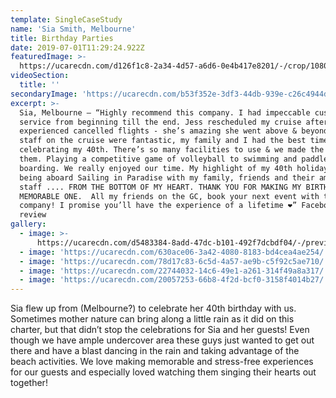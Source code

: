 ```yaml
---
template: SingleCaseStudy
name: 'Sia Smith, Melbourne'
title: Birthday Parties
date: 2019-07-01T11:29:24.922Z
featuredImage: >-
  https://ucarecdn.com/d126f1c8-2a34-4d57-a6d6-0e4b417e8201/-/crop/1080x1067/0,0/-/preview/
videoSection:
  title: ''
secondaryImage: 'https://ucarecdn.com/b53f352e-3df3-44db-939e-c26c4944dd76/'
excerpt: >-
  Sia, Melbourne – “Highly recommend this company. I had impeccable customer
  service from beginning till the end. Jess rescheduled my cruise after we
  experienced cancelled flights - she’s amazing she went above & beyond! The
  staff on the cruise were fantastic, my family and I had the best time
  celebrating my 40th. There’s so many facilities to use & we made the most of
  them. Playing a competitive game of volleyball to swimming and paddle
  boarding. We really enjoyed our time. My highlight of my 40th holiday was
  being aboard Sailing in Paradise with my family, friends and their amazing
  staff .... FROM THE BOTTOM OF MY HEART. THANK YOU FOR MAKING MY BIRTHDAY A
  MEMORABLE ONE.  All my friends on the GC, book your next event with this
  company! I promise you’ll have the experience of a lifetime ❤️” Facebook
  review
gallery:
  - image: >-
      https://ucarecdn.com/d5483384-8add-47dc-b101-492f7dcbdf04/-/preview/-/enhance/60/
  - image: 'https://ucarecdn.com/630ace06-3a42-4080-8183-bd4cea4ae254/'
  - image: 'https://ucarecdn.com/78d17c83-6c5d-4a57-ae9b-c5f92c5ae710/'
  - image: 'https://ucarecdn.com/22744032-14c6-49e1-a261-314f49a8a317/'
  - image: 'https://ucarecdn.com/20057253-66b8-4f2d-bcf0-3158f4014b27/'
---
```

Sia flew up from (Melbourne?) to celebrate her 40th birthday with us. Sometimes mother nature can bring along a little rain as it did on this charter, but that didn’t stop the celebrations for Sia and her guests! Even though we have ample undercover area these guys just wanted to get out there and have a blast dancing in the rain and taking advantage of the beach activities. We love making memorable and stress-free experiences for our guests and especially loved watching them singing their hearts out together!
